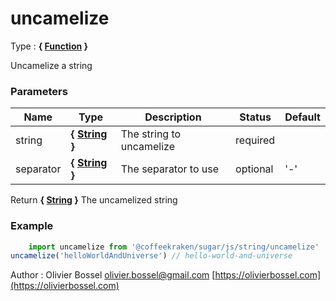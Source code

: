 # uncamelize

<!-- @namespace: sugar.js.string.uncamelize -->

Type : **{ [Function](https://developer.mozilla.org/fr/docs/Web/JavaScript/Reference/Objets_globaux/Function) }**


Uncamelize a string



### Parameters
Name  |  Type  |  Description  |  Status  |  Default
------------  |  ------------  |  ------------  |  ------------  |  ------------
string  |  **{ [String](https://developer.mozilla.org/fr/docs/Web/JavaScript/Reference/Objets_globaux/String) }**  |  The string to uncamelize  |  required  |
separator  |  **{ [String](https://developer.mozilla.org/fr/docs/Web/JavaScript/Reference/Objets_globaux/String) }**  |  The separator to use  |  optional  |  '-'

Return **{ [String](https://developer.mozilla.org/fr/docs/Web/JavaScript/Reference/Objets_globaux/String) }** The uncamelized string

### Example
```js
	import uncamelize from '@coffeekraken/sugar/js/string/uncamelize'
uncamelize('helloWorldAndUniverse') // hello-world-and-universe
```
Author : Olivier Bossel [olivier.bossel@gmail.com](mailto:olivier.bossel@gmail.com) [https://olivierbossel.com](https://olivierbossel.com)